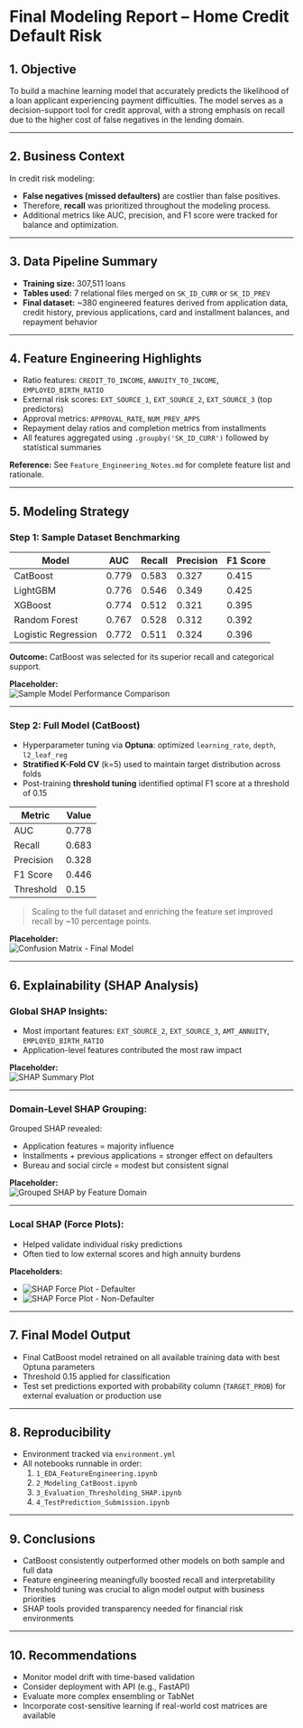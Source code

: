 # Final Modeling Report – Home Credit Default Risk

## 1. Objective

To build a machine learning model that accurately predicts the likelihood of a loan applicant experiencing payment difficulties. The model serves as a decision-support tool for credit approval, with a strong emphasis on recall due to the higher cost of false negatives in the lending domain.

---

## 2. Business Context

In credit risk modeling:
- **False negatives (missed defaulters)** are costlier than false positives.
- Therefore, **recall** was prioritized throughout the modeling process.
- Additional metrics like AUC, precision, and F1 score were tracked for balance and optimization.

---

## 3. Data Pipeline Summary

- **Training size:** 307,511 loans  
- **Tables used:** 7 relational files merged on `SK_ID_CURR` or `SK_ID_PREV`
- **Final dataset:** ~380 engineered features derived from application data, credit history, previous applications, card and installment balances, and repayment behavior

---

## 4. Feature Engineering Highlights

- Ratio features: `CREDIT_TO_INCOME`, `ANNUITY_TO_INCOME`, `EMPLOYED_BIRTH_RATIO`
- External risk scores: `EXT_SOURCE_1`, `EXT_SOURCE_2`, `EXT_SOURCE_3` (top predictors)
- Approval metrics: `APPROVAL_RATE`, `NUM_PREV_APPS`
- Repayment delay ratios and completion metrics from installments
- All features aggregated using `.groupby('SK_ID_CURR')` followed by statistical summaries

**Reference:** See `Feature_Engineering_Notes.md` for complete feature list and rationale.

---

## 5. Modeling Strategy

### Step 1: Sample Dataset Benchmarking

| Model               | AUC   | Recall | Precision | F1 Score |
|--------------------|-------|--------|-----------|----------|
| CatBoost           | 0.779 | 0.583  | 0.327     | 0.415    |
| LightGBM           | 0.776 | 0.546  | 0.349     | 0.425    |
| XGBoost            | 0.774 | 0.512  | 0.321     | 0.395    |
| Random Forest      | 0.767 | 0.528  | 0.312     | 0.392    |
| Logistic Regression| 0.772 | 0.511  | 0.324     | 0.396    |

**Outcome:** CatBoost was selected for its superior recall and categorical support.

**Placeholder:**  
![Sample Model Performance Comparison](reports/figures/sample_model_metrics.png)

---

### Step 2: Full Model (CatBoost)

- Hyperparameter tuning via **Optuna**: optimized `learning_rate`, `depth`, `l2_leaf_reg`
- **Stratified K-Fold CV** (k=5) used to maintain target distribution across folds
- Post-training **threshold tuning** identified optimal F1 score at a threshold of 0.15

| Metric    | Value |
|-----------|-------|
| AUC       | 0.778 |
| Recall    | 0.683 |
| Precision | 0.328 |
| F1 Score  | 0.446 |
| Threshold | 0.15  |

> Scaling to the full dataset and enriching the feature set improved recall by ~10 percentage points.

**Placeholder:**  
![Confusion Matrix - Final Model](reports/figures/confusion_matrix_final_model.png)

---

## 6. Explainability (SHAP Analysis)

### Global SHAP Insights:
- Most important features: `EXT_SOURCE_2`, `EXT_SOURCE_3`, `AMT_ANNUITY`, `EMPLOYED_BIRTH_RATIO`
- Application-level features contributed the most raw impact

**Placeholder:**  
![SHAP Summary Plot](reports/figures/shap_summary_full_model.png)

---

### Domain-Level SHAP Grouping:
Grouped SHAP revealed:
- Application features = majority influence
- Installments + previous applications = stronger effect on defaulters
- Bureau and social circle = modest but consistent signal

**Placeholder:**  
![Grouped SHAP by Feature Domain](reports/figures/shap_grouped_by_domain.png)

---

### Local SHAP (Force Plots):
- Helped validate individual risky predictions
- Often tied to low external scores and high annuity burdens

**Placeholders:**
- ![SHAP Force Plot - Defaulter](reports/figures/force_plot_defaulter.png)
- ![SHAP Force Plot - Non-Defaulter](reports/figures/force_plot_nondefaulter.png)

---

## 7. Final Model Output

- Final CatBoost model retrained on all available training data with best Optuna parameters
- Threshold 0.15 applied for classification
- Test set predictions exported with probability column (`TARGET_PROB`) for external evaluation or production use

---

## 8. Reproducibility

- Environment tracked via `environment.yml`
- All notebooks runnable in order:
  1. `1_EDA_FeatureEngineering.ipynb`
  2. `2_Modeling_CatBoost.ipynb`
  3. `3_Evaluation_Thresholding_SHAP.ipynb`
  4. `4_TestPrediction_Submission.ipynb`

---

## 9. Conclusions

- CatBoost consistently outperformed other models on both sample and full data
- Feature engineering meaningfully boosted recall and interpretability
- Threshold tuning was crucial to align model output with business priorities
- SHAP tools provided transparency needed for financial risk environments

---

## 10. Recommendations

- Monitor model drift with time-based validation
- Consider deployment with API (e.g., FastAPI)
- Evaluate more complex ensembling or TabNet
- Incorporate cost-sensitive learning if real-world cost matrices are available

